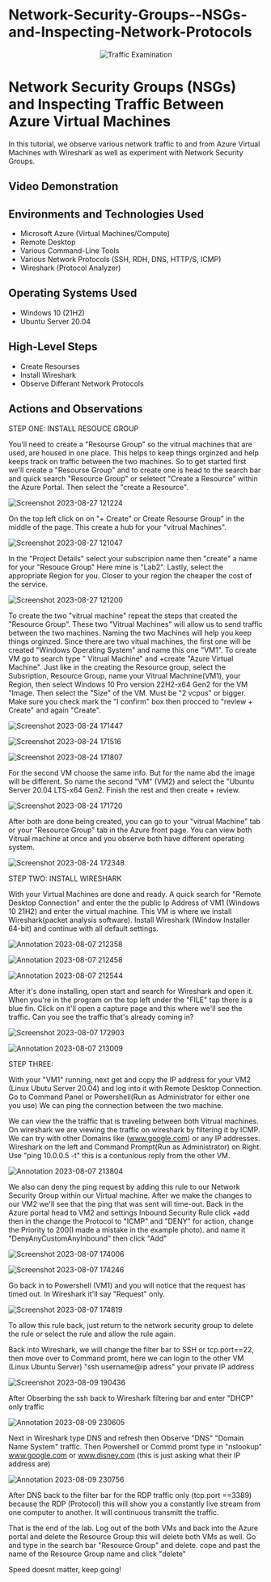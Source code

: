 # Network-Security-Groups--NSGs-and-Inspecting-Network-Protocols
<p align="center">
<img src="https://i.imgur.com/Ua7udoS.png" alt="Traffic Examination"/>
</p>

<h1>Network Security Groups (NSGs) and Inspecting Traffic Between Azure Virtual Machines</h1>
In this tutorial, we observe various network traffic to and from Azure Virtual Machines with Wireshark as well as experiment with Network Security Groups. <br />


<h2>Video Demonstration</h2>



<h2>Environments and Technologies Used</h2>

- Microsoft Azure (Virtual Machines/Compute)
- Remote Desktop
- Various Command-Line Tools
- Various Network Protocols (SSH, RDH, DNS, HTTP/S, ICMP)
- Wireshark (Protocol Analyzer)

<h2>Operating Systems Used </h2>

- Windows 10 (21H2)
- Ubuntu Server 20.04

<h2>High-Level Steps</h2>

- Create Resourses
- Install Wireshark
- Observe Differant Network Protocols


<h2>Actions and Observations</h2>
STEP ONE: INSTALL RESOUCE GROUP
<p>
You'll need to create a "Resourse Group" so the vitrual machines that are used, are housed in one place. This helps to keep things orginzed and help keeps track on traffic between the two machines. 
So to get started first we'll create a "Resourse Group" and to create one is head to the search bar and quick search "Resource Group" or seletect "Create a Resource" within the Azure Portal. Then select the "create a Resource".
  
  
 ![Screenshot 2023-08-27 121224](https://github.com/Leibwatcher/Network-Security-Groups--NSGs-and-Inspecting-Network-Protocols/assets/137578446/0e455b1d-680e-45e2-93b7-1918ff4a9c7f)

On the top left click on on "+ Create" or Create Resourse Group" in the middle of the page. This create a hub for your "vitrual Machines".

![Screenshot 2023-08-27 121047](https://github.com/Leibwatcher/Network-Security-Groups--NSGs-and-Inspecting-Network-Protocols/assets/137578446/a948cee7-d235-4d38-a230-7a32e704b50b)

In the "Project Details" select your subscripion name then "create" a name for your "Resouce Group" Here mine is "Lab2". Lastly, select the appropriate Region for you. Closer to your region the cheaper the cost of the service.


![Screenshot 2023-08-27 121200](https://github.com/Leibwatcher/Network-Security-Groups--NSGs-and-Inspecting-Network-Protocols/assets/137578446/2c6fc021-48a4-4951-9262-4c2c4be92c39)

To create the two "vitrual machine" repeat the steps that created the "Resource Group". These two "Vitrual Machines" will allow us to send traffic between the two machines. Naming the two Machines  will help you keep things orginzed. Since there are two vitual machines, the first one will be created "Windows Operating System" and name this one "VM1". To create VM go to search type " Vitrual Machine" and +create "Azure Virtual Machine". Just like in the creating the Resource group, select the Subsription, Resource Group, name your Vitrual Machnine(VM1), your Region, then select Windows 10 Pro version 22H2-x64 Gen2 for the VM "Image. Then select the "Size" of the VM. Must be "2 vcpus" or bigger. Make sure you check mark the "I confirm" box then procced to "review + Create" and again "Create".

![Screenshot 2023-08-24 171447](https://github.com/Leibwatcher/Network-Security-Groups--NSGs-and-Inspecting-Network-Protocols/assets/137578446/67d80e13-8c1f-4b23-9257-4e69377e5c95)

![Screenshot 2023-08-24 171516](https://github.com/Leibwatcher/Network-Security-Groups--NSGs-and-Inspecting-Network-Protocols/assets/137578446/cef2d31e-6bde-46f0-87f8-3167e2c9869e)


![Screenshot 2023-08-24 171807](https://github.com/Leibwatcher/Network-Security-Groups--NSGs-and-Inspecting-Network-Protocols/assets/137578446/54d47afa-6037-4b82-a3b2-23baa8a32ecc)



For the second VM choose the same info. But for the name abd the image will be different. So name the second "VM" (VM2) and select the "Ubuntu Server 20.04 LTS-x64 Gen2. Finish the rest and then create + review.   

![Screenshot 2023-08-24 171720](https://github.com/Leibwatcher/Network-Security-Groups--NSGs-and-Inspecting-Network-Protocols/assets/137578446/5f40ccd9-584a-4576-b21c-a95bbbc81d89)

After both are done being created, you can go to your "vitrual Machine" tab or your "Resource Group" tab in the Azure front page. You can view both Vitrual machine at once and you observe both have different operating system. 

![Screenshot 2023-08-24 172348](https://github.com/Leibwatcher/Network-Security-Groups--NSGs-and-Inspecting-Network-Protocols/assets/137578446/d485a0c4-386e-49c2-bb02-765f4aa1405c)


STEP TWO: INSTALL WIRESHARK

With your Virtual Machines are done and ready. A quick search for "Remote Desktop Connection" and enter the the public Ip Address of VM1 (Windows 10 21H2) and enter the virtual machine. This VM is where we install Wireshark(packet analysis software).
Install Wireshark (Window Installer 64-bit) and continue with all default settings.


![Annotation 2023-08-07 212358](https://github.com/Leibwatcher/Network-Security-Groups--NSGs-and-Inspecting-Network-Protocols/assets/137578446/32190aee-3e34-46a2-898a-50ee9de589bc)

![Annotation 2023-08-07 212458](https://github.com/Leibwatcher/Network-Security-Groups--NSGs-and-Inspecting-Network-Protocols/assets/137578446/33cc9b0c-743b-4912-b913-8cb19735dd69)

![Annotation 2023-08-07 212544](https://github.com/Leibwatcher/Network-Security-Groups--NSGs-and-Inspecting-Network-Protocols/assets/137578446/8d6959c4-c6ce-4998-be0b-b2ef5f909564)

After it's done installing, open start and search for Wireshark and open it. When you're in the program on the top left under the "FILE" tap there is a blue fin. Click on it'll open a capture page and this where we'll see the traffic. Can you see the traffic that's already coming in?


![Screenshot 2023-08-07 172903](https://github.com/Leibwatcher/Network-Security-Groups--NSGs-and-Inspecting-Network-Protocols/assets/137578446/9f5ccc9f-2694-4d8b-a848-4c9bef3a2961)

![Annotation 2023-08-07 213009](https://github.com/Leibwatcher/Network-Security-Groups--NSGs-and-Inspecting-Network-Protocols/assets/137578446/e0ed93d1-7150-4a1a-bd6a-3a9ccbe88a1f)


STEP THREE: 

With your "VM1" running, next get and copy the IP address for your VM2 (Linux Ubutu Server 20.04) and log into it with Remote Desktop Connection. Go to Command Panel or Powershell(Run as Administrator for either one you use) 
We can ping the connection between the two machine. 

We can view the the traffic that is traveling between both Vitrual machines. On wireshark we are viewing the traffic on wireshark by filtering it by ICMP. We can try with other Domains like (www.google.com) or any IP addresses.  
Wireshark on the left and Command Prompt(Run as Administrator) on Right. Use "ping 10.0.0.5 -t" this is a contunious reply from the other VM. 

![Annotation 2023-08-07 213804](https://github.com/Leibwatcher/Network-Security-Groups--NSGs-and-Inspecting-Network-Protocols/assets/137578446/a4450174-62e2-47e1-9988-ff358307efbc)

We also can deny the ping request by adding this rule to our Network Security Group within our Virtual machine. After we make the changes to our VM2 we'll see that the ping that was sent will time-out. 
Back in the Azure portal head to VM2 and settings Inbound Security Rule click +add then in the change the Protocol to "ICMP" and "DENY" for action, change the Priority to 200(I made a mistake in the example photo). and name it "DenyAnyCustomAnyInbound" then click "Add" 

![Screenshot 2023-08-07 174006](https://github.com/Leibwatcher/Network-Security-Groups--NSGs-and-Inspecting-Network-Protocols/assets/137578446/c67cc9b5-3ae3-43d1-b1ba-bef8d6c9b793)

![Screenshot 2023-08-07 174246](https://github.com/Leibwatcher/Network-Security-Groups--NSGs-and-Inspecting-Network-Protocols/assets/137578446/90be9fc2-02a7-42f2-8239-621a804b1f96)

Go back in to Powershell (VM1) and you will notice that the request has timed out. In Wireshark it'll say "Request" only.

![Screenshot 2023-08-07 174819](https://github.com/Leibwatcher/Network-Security-Groups--NSGs-and-Inspecting-Network-Protocols/assets/137578446/61f7fa54-c5ab-4f97-8b33-26886824e105)

To allow this rule back, just return to the network security group to delete the rule or select the rule and allow the rule again.

Back into Wireshark, we will change the filter bar to SSH or tcp.port==22, then move over to Command promt, here we can login to the other VM (Linux Ubuntu Server) "ssh username@ip adress" your private IP address

![Screenshot 2023-08-09 190436](https://github.com/Leibwatcher/Network-Security-Groups--NSGs-and-Inspecting-Network-Protocols/assets/137578446/e1038974-d5fe-4d08-9fa5-d19a2166fdea)

After Obserbing the ssh back to Wireshark filtering bar and enter "DHCP" only traffic 

![Annotation 2023-08-09 230605](https://github.com/Leibwatcher/Network-Security-Groups--NSGs-and-Inspecting-Network-Protocols/assets/137578446/9807e216-ae94-414a-91d4-8f4d5ca3bfab)

Next in Wireshark type DNS and refresh then Observe "DNS" "Domain Name System" traffic. Then Powershell or Commd promt type in "nslookup" www.google.com or www.disney.com (this is just asking what their IP address are) 

![Annotation 2023-08-09 230756](https://github.com/Leibwatcher/Network-Security-Groups--NSGs-and-Inspecting-Network-Protocols/assets/137578446/f6f517aa-d4a7-4fe6-b448-75e3e1b1f10c)

After DNS back to the filter bar for the RDP traffic only (tcp.port ==3389) because the RDP (Protocol) this will show you a constantly live stream from one computer to another. It will continuous transmitt the traffic.

That is the end of the lab. Log out of the both VMs and back into the Azure portal and delete the Resource Group this will delete both VMs as well. Go and type in the search bar "Resource Group" and delete. cope and past the name of the Resource Group name and click "delete" 


Speed doesnt matter, keep going!
